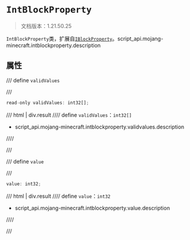 # `IntBlockProperty`

> 文档版本：1.21.50.25

`IntBlockProperty`类，扩展自[`IBlockProperty`](./iblockproperty.md)。script_api.mojang-minecraft.intblockproperty.description

## 属性

/// define
`validValues`


///

```js
read-only validValues: int32[];
```

/// html | div.result
//// define
`validValues`：`int32[]`

- script_api.mojang-minecraft.intblockproperty.validvalues.description


////

///


/// define
`value`


///

```js
value: int32;
```

/// html | div.result
//// define
`value`：`int32`

- script_api.mojang-minecraft.intblockproperty.value.description


////

///

